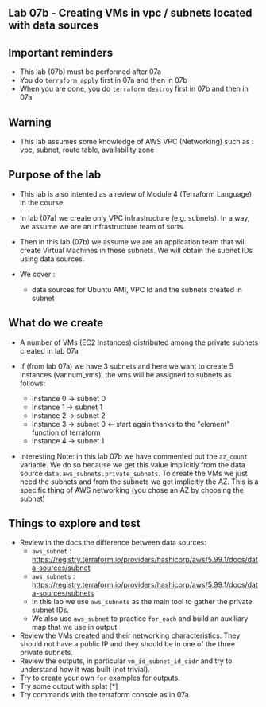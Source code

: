 ## Lab 07b - Creating VMs in vpc / subnets located with data sources

## Important reminders

- This lab (07b) must be performed after 07a
- You do `terraform apply` first in 07a and then in 07b
- When you are done, you do `terraform destroy` first in 07b and then in 07a


## Warning 

- This lab assumes some knowledge of AWS VPC (Networking) such as : vpc, subnet, route table, availability zone

## Purpose of the lab
- This lab is also intented as a review of Module 4 (Terraform Language) in the course 
- In lab (07a) we create only VPC infrastructure  (e.g. subnets).  In a way, we assume we are an infrastructure team of sorts.
- Then in this lab (07b) we assume we are an application team that will create Virtual Machines in these subnets.  We will obtain the subnet IDs using data sources.

- We cover :
  - data sources for Ubuntu AMI,  VPC Id and the subnets created in subnet

## What do we create
- A number of VMs (EC2 Instances) distributed among the private subnets created in lab 07a
- If (from lab 07a) we have 3 subnets and here we want to create 5 instances (var.num_vms), the vms will be assigned to subnets as follows: 
  - Instance 0 -> subnet 0
  - Instance 1 -> subnet 1
  - Instance 2 -> subnet 2
  - Instance 3 -> subnet 0  <- start again thanks to the "element" function of terraform
  - Instance 4 -> subnet 1 

- Interesting Note: in this lab 07b we have commented out the `az_count` variable.  We do so because we get this value implicitly from the data source `data.aws_subnets.private_subnets`.  To create the VMs we just need the subnets and from the subnets we get implicitly the AZ.  This is a specific thing of AWS networking (you chose an AZ by choosing the subnet)

## Things to explore and test
- Review in the docs the difference between data sources:
  - `aws_subnet`  : https://registry.terraform.io/providers/hashicorp/aws/5.99.1/docs/data-sources/subnet
  - `aws_subnets` : https://registry.terraform.io/providers/hashicorp/aws/5.99.1/docs/data-sources/subnets
  - In this lab we use `aws_subnets` as the main tool to gather the private subnet IDs.
  - We also use `aws_subnet` to practice `for_each` and  build an auxiliary map that we use in output 
- Review the VMs created and their networking characteristics. They should not have a public IP and they should be in one of the three private subnets.
- Review the outputs, in particular `vm_id_subnet_id_cidr` and try to understand how it was built (not trivial).   
- Try to create your own `for` examples for outputs.
- Try some output with splat [*]
- Try commands with the terraform console as in 07a.
